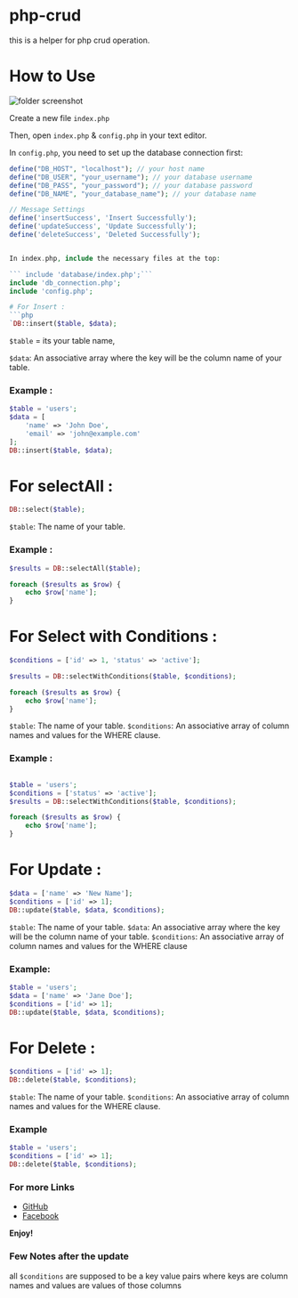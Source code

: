 # php-crud
this is a helper for php crud operation.



# How to Use

<img src="https://imgbbb.com/images/2019/04/14/Screenshot-56.png" alt="folder screenshot" />

Create a new file `index.php`

Then, open `index.php` & `config.php` in your text editor.

In `config.php`, you need to set up the database connection first:

```php
define("DB_HOST", "localhost"); // your host name
define("DB_USER", "your_username"); // your database username
define("DB_PASS", "your_password"); // your database password
define("DB_NAME", "your_database_name"); // your database name

// Message Settings
define('insertSuccess', 'Insert Successfully');
define('updateSuccess', 'Update Successfully');
define('deleteSuccess', 'Deleted Successfully');


In index.php, include the necessary files at the top:

``` include 'database/index.php';```
include 'db_connection.php';
include 'config.php';

# For Insert :
```php
`DB::insert($table, $data);
````
`$table` = its your table name,

`$data`: An associative array where the key will be the column name of your table.

### Example :
````php
$table = 'users';
$data = [
    'name' => 'John Doe',
    'email' => 'john@example.com'
];
DB::insert($table, $data);
````

# For selectAll :
````php
DB::select($table);
````
`$table`: The name of your table. 

### Example :

````php
$results = DB::selectAll($table);

foreach ($results as $row) {
    echo $row['name'];
}
````

# For Select with Conditions :

````php
$conditions = ['id' => 1, 'status' => 'active'];

$results = DB::selectWithConditions($table, $conditions);

foreach ($results as $row) {
    echo $row['name'];
}
````
`$table`: The name of your table.
`$conditions`: An associative array of column names and values for the WHERE clause.


### Example :

````php

$table = 'users';
$conditions = ['status' => 'active'];
$results = DB::selectWithConditions($table, $conditions);

foreach ($results as $row) {
    echo $row['name'];
}
````



# For Update : 

````php
$data = ['name' => 'New Name'];
$conditions = ['id' => 1];
DB::update($table, $data, $conditions);
````

`$table`: The name of your table.
`$data`: An associative array where the key will be the column name of your table.
`$conditions`: An associative array of column names and values for the WHERE clause

### Example:
````php 
$table = 'users';
$data = ['name' => 'Jane Doe'];
$conditions = ['id' => 1];
DB::update($table, $data, $conditions);
````


# For Delete : 
````php
$conditions = ['id' => 1];
DB::delete($table, $conditions);
````
`$table`: The name of your table.
`$conditions`: An associative array of column names and values for the WHERE clause.


### Example 
```php 
$table = 'users';
$conditions = ['id' => 1];
DB::delete($table, $conditions);
```

### For more Links

- [GitHub](https://github.com/Ok9xNirab/)
- [Facebook](https://web.facebook.com/istiaq.nirab.1)

**Enjoy!**

### Few Notes after the update 
all `$conditions` are supposed to be a key value pairs where keys are column names and values are values of those columns 

